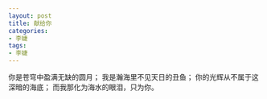 ```yaml
---
layout: post
title: 献给你
categories:
- 李婕
tags:
- 李婕
---
```



你是苍穹中盈满无缺的圆月；
我是瀚海里不见天日的丑鱼；
你的光辉从不属于这深暗的海底；
而我那化为海水的眼泪，只为你。